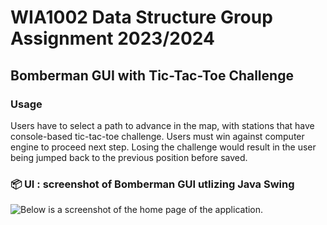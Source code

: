 # WIA1002 Data Structure Group Assignment 2023/2024 
## Bomberman GUI with Tic-Tac-Toe Challenge

### Usage
Users have to select a path to advance in the map, with stations that have console-based tic-tac-toe challenge. Users must win against computer engine to proceed next step. Losing the challenge would result in the user being jumped back to the previous position before saved.

  
### 📦 UI  : screenshot of Bomberman GUI utlizing Java Swing
![Below is a screenshot of the home page of the application.
](https://github.com/JordenBong/Suzuki-Game/blob/main/gui.png)
